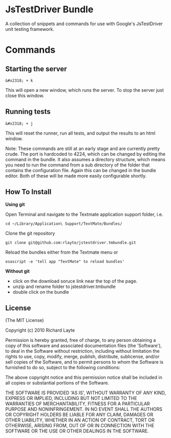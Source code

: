 
# JsTestDriver Bundle

A collection of snippets and commands for use with Google's JsTestDriver unit testing framework.

# Commands

## Starting the server

`&#x2318; + k`

This will open a new window, which runs the server. To stop the server just close this window.

## Running tests

`&#x2318; + j`

This will reset the runner, run all tests, and output the results to an html window.

Note: These commands are still at an early stage and are currently pretty crude. The port is hardcoded to 4224, which can be changed by editing the command in the bundle. It also assumes a directory structure, which means you need to run the command from a sub directory of the folder that contains the configuration file. Again this can be changed in the bundle editor. Both of these will be made more easily configurable shortly.

## How To Install

**Using git**

Open Terminal and navigate to the Textmate application support folder, i.e.

`cd ~/Library/Application\ Support/TextMate/Bundles/`

Clone the git repository

`git clone git@github.com:rlayte/jstestdriver.tmbundle.git`

Reload the bundles either from the Textmate menu or

`osascript -e 'tell app "TextMate" to reload bundles'`

**Without git**

+ click on the download soruce link near the top of the page.
+ unzip and rename folder to jstestdriver.tmbundle
+ double click on the bundle

## License 

(The MIT License)

Copyright (c) 2010 Richard Layte

Permission is hereby granted, free of charge, to any person obtaining
a copy of this software and associated documentation files (the
'Software'), to deal in the Software without restriction, including
without limitation the rights to use, copy, modify, merge, publish,
distribute, sublicense, and/or sell copies of the Software, and to
permit persons to whom the Software is furnished to do so, subject to
the following conditions:

The above copyright notice and this permission notice shall be
included in all copies or substantial portions of the Software.

THE SOFTWARE IS PROVIDED 'AS IS', WITHOUT WARRANTY OF ANY KIND,
EXPRESS OR IMPLIED, INCLUDING BUT NOT LIMITED TO THE WARRANTIES OF
MERCHANTABILITY, FITNESS FOR A PARTICULAR PURPOSE AND NONINFRINGEMENT.
IN NO EVENT SHALL THE AUTHORS OR COPYRIGHT HOLDERS BE LIABLE FOR ANY
CLAIM, DAMAGES OR OTHER LIABILITY, WHETHER IN AN ACTION OF CONTRACT,
TORT OR OTHERWISE, ARISING FROM, OUT OF OR IN CONNECTION WITH THE
SOFTWARE OR THE USE OR OTHER DEALINGS IN THE SOFTWARE.